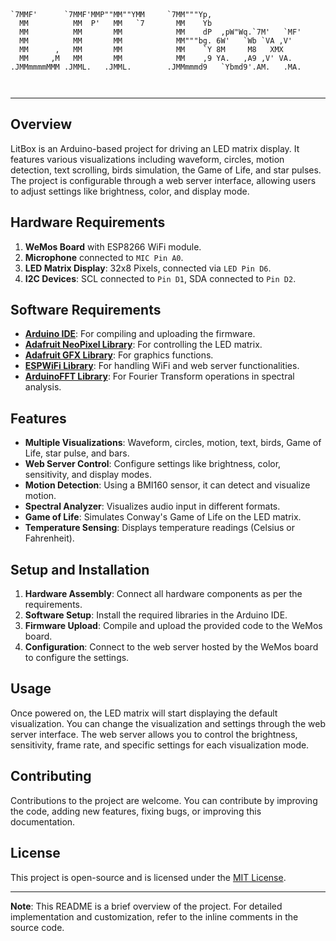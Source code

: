 ```

                                                                 
                                                                 
`7MMF'      `7MMF'MMP""MM""YMM     `7MM"""Yp,                    
  MM          MM  P'   MM   `7       MM    Yb                    
  MM          MM       MM            MM    dP  ,pW"Wq.`7M'   `MF'
  MM          MM       MM            MM"""bg. 6W'   `Wb `VA ,V'  
  MM      ,   MM       MM            MM    `Y 8M     M8   XMX    
  MM     ,M   MM       MM            MM    ,9 YA.   ,A9 ,V' VA.  
.JMMmmmmMMM .JMML.   .JMML.        .JMMmmmd9   `Ybmd9'.AM.   .MA.
                                                                 
                                                                 

```
------

## Overview


LitBox is an Arduino-based project for driving an LED matrix display. It features various visualizations including waveform, circles, motion detection, text scrolling, birds simulation, the Game of Life, and star pulses. The project is configurable through a web server interface, allowing users to adjust settings like brightness, color, and display mode.

## Hardware Requirements

1. **WeMos Board** with ESP8266 WiFi module.
2. **Microphone** connected to `MIC Pin A0`.
3. **LED Matrix Display**: 32x8 Pixels, connected via `LED Pin D6`.
4. **I2C Devices**: SCL connected to `Pin D1`, SDA connected to `Pin D2`.

## Software Requirements

- [**Arduino IDE**](https://www.arduino.cc/en/software): For compiling and uploading the firmware.
- [**Adafruit NeoPixel Library**](https://github.com/adafruit/Adafruit_NeoPixel): For controlling the LED matrix.
- [**Adafruit GFX Library**](https://github.com/adafruit/Adafruit-GFX-Library): For graphics functions.
- [**ESPWiFi Library**](https://github.com/seemywingz/ESPWiFi): For handling WiFi and web server functionalities.
- [**ArduinoFFT Library**](https://github.com/kosme/arduinoFFT): For Fourier Transform operations in spectral analysis.

## Features

- **Multiple Visualizations**: Waveform, circles, motion, text, birds, Game of Life, star pulse, and bars.
- **Web Server Control**: Configure settings like brightness, color, sensitivity, and display modes.
- **Motion Detection**: Using a BMI160 sensor, it can detect and visualize motion.
- **Spectral Analyzer**: Visualizes audio input in different formats.
- **Game of Life**: Simulates Conway's Game of Life on the LED matrix.
- **Temperature Sensing**: Displays temperature readings (Celsius or Fahrenheit).

## Setup and Installation

1. **Hardware Assembly**: Connect all hardware components as per the requirements.
2. **Software Setup**: Install the required libraries in the Arduino IDE.
3. **Firmware Upload**: Compile and upload the provided code to the WeMos board.
4. **Configuration**: Connect to the web server hosted by the WeMos board to configure the settings.

## Usage

Once powered on, the LED matrix will start displaying the default visualization. You can change the visualization and settings through the web server interface. The web server allows you to control the brightness, sensitivity, frame rate, and specific settings for each visualization mode.

## Contributing

Contributions to the project are welcome. You can contribute by improving the code, adding new features, fixing bugs, or improving this documentation.

## License

This project is open-source and is licensed under the [MIT License](https://opensource.org/licenses/MIT).

---

**Note**: This README is a brief overview of the project. For detailed implementation and customization, refer to the inline comments in the source code.

